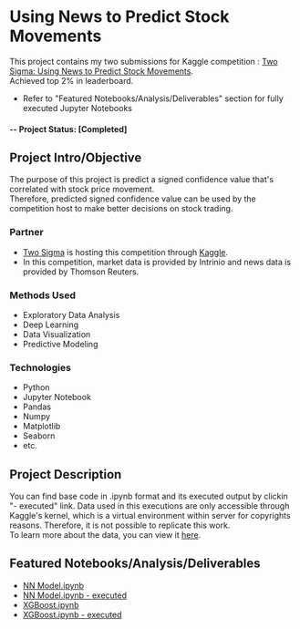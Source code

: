 # Using News to Predict Stock Movements 
This project contains my two submissions for Kaggle competition : [Two Sigma: Using News to Predict Stock Movements](https://www.kaggle.com/c/two-sigma-financial-news).  
Achieved top 2% in leaderboard.

* Refer to "Featured Notebooks/Analysis/Deliverables" section for fully executed Jupyter Notebooks

#### -- Project Status: [Completed]

## Project Intro/Objective
The purpose of this project is predict a signed confidence value that's correlated with stock price movement.  
Therefore, predicted signed confidence value can be used by the competition host to make better decisions on stock trading.

### Partner
* [Two Sigma](https://www.twosigma.com/) is hosting this competition through [Kaggle](https://www.kaggle.com/c/two-sigma-financial-news#description).
* In this competition, market data is provided by Intrinio and news data is provided by Thomson Reuters.

### Methods Used
* Exploratory Data Analysis
* Deep Learning
* Data Visualization
* Predictive Modeling


### Technologies
* Python
* Jupyter Notebook
* Pandas
* Numpy
* Matplotlib
* Seaborn
* etc. 

## Project Description

You can find base code in .ipynb format and its executed output by clickin "- executed" link.
Data used in this executions are only accessible through Kaggle's kernel, which is a virtual environment within server for copyrights reasons. Therefore, it is not possible to replicate this work.  
To learn more about the data, you can view it [here](https://www.kaggle.com/c/two-sigma-financial-news/data).  


## Featured Notebooks/Analysis/Deliverables
* [NN Model.ipynb](https://github.com/silvernine209/stock_price_prediction/blob/master/NN%20Model.ipynb)  
* [NN Model.ipynb - executed](https://www.kaggle.com/silvernine/very-simple-nn-model-market-data-only/notebook)  
* [XGBoost.ipynb](https://github.com/silvernine209/stock_price_prediction/blob/master/NN%20Model.ipynb)  
* [XGBoost.ipynb - executed](https://www.kaggle.com/silvernine/lb-0-53-market-news-xgboost-for-beginners)



